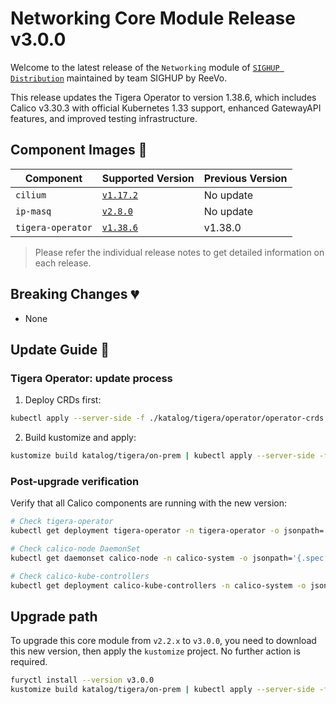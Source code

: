 # Networking Core Module Release v3.0.0

Welcome to the latest release of the `Networking` module of [`SIGHUP Distribution`](https://github.com/sighupio/distribution) maintained by team SIGHUP by ReeVo.

This release updates the Tigera Operator to version 1.38.6, which includes Calico v3.30.3 with official Kubernetes 1.33 support, enhanced GatewayAPI features, and improved testing infrastructure.

## Component Images 🚢

| Component         | Supported Version                                                                | Previous Version |
| ----------------- | -------------------------------------------------------------------------------- | ---------------- |
| `cilium`          | [`v1.17.2`](https://github.com/cilium/cilium/releases/tag/v1.17.2)               | No update        |
| `ip-masq`         | [`v2.8.0`](https://github.com/kubernetes-sigs/ip-masq-agent/releases/tag/v2.8.0) | No update        |
| `tigera-operator` | [`v1.38.6`](https://github.com/tigera/operator/releases/tag/v1.38.6)             | v1.38.0          |

> Please refer the individual release notes to get detailed information on each release.

## Breaking Changes 💔

- None

## Update Guide 🦮

### Tigera Operator: update process
1. Deploy CRDs first:
```bash
kubectl apply --server-side -f ./katalog/tigera/operator/operator-crds.yaml
```

2. Build kustomize and apply:
```bash
kustomize build katalog/tigera/on-prem | kubectl apply --server-side -f -
```

### Post-upgrade verification
Verify that all Calico components are running with the new version:

```bash
# Check tigera-operator
kubectl get deployment tigera-operator -n tigera-operator -o jsonpath='{.spec.template.spec.containers[0].image}'

# Check calico-node DaemonSet
kubectl get daemonset calico-node -n calico-system -o jsonpath='{.spec.template.spec.containers[0].image}'

# Check calico-kube-controllers
kubectl get deployment calico-kube-controllers -n calico-system -o jsonpath='{.spec.template.spec.containers[0].image}'
```

## Upgrade path

To upgrade this core module from `v2.2.x` to `v3.0.0`, you need to download this new version, then apply the `kustomize` project. No further action is required.

```bash
furyctl install --version v3.0.0
kustomize build katalog/tigera/on-prem | kubectl apply --server-side -f -
```
